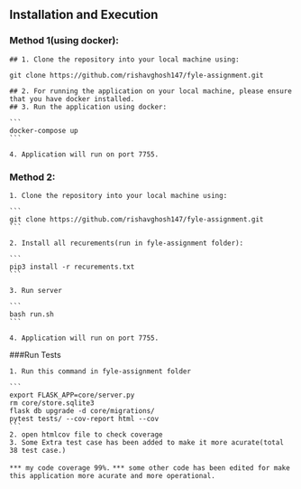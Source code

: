 ## Installation and Execution

### Method 1(using docker):
    
    ## 1. Clone the repository into your local machine using:

   ```
   git clone https://github.com/rishavghosh147/fyle-assignment.git
   ```
    ## 2. For running the application on your local machine, please ensure that you have docker installed.
    ## 3. Run the application using docker:

    ```
    docker-compose up
    ```

    4. Application will run on port 7755.

### Method 2:
    1. Clone the repository into your local machine using:

    ```
    git clone https://github.com/rishavghosh147/fyle-assignment.git
    ```

    2. Install all recurements(run in fyle-assignment folder):

    ```
    pip3 install -r recurements.txt
    ```

    3. Run server

    ```
    bash run.sh
    ```

    4. Application will run on port 7755.

###Run Tests

    1. Run this command in fyle-assignment folder

    ```
    export FLASK_APP=core/server.py
    rm core/store.sqlite3
    flask db upgrade -d core/migrations/
    pytest tests/ --cov-report html --cov
    ```
    2. open htmlcov file to check coverage
    3. Some Extra test case has been added to make it more acurate(total 38 test case.)

``
*** my code coverage 99%.
``
``
*** some other code has been edited for make this application more acurate and more operational.
``
